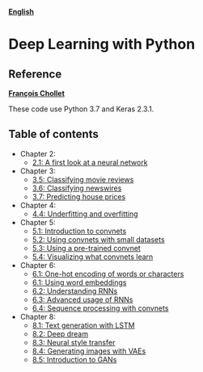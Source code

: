 **[English](https://github.com/lornatang/deep-leraning-with-python3/README_zh.md)**

# Deep Learning with Python

## Reference

**[François Chollet](https://github.com/fchollet)**

These code use Python 3.7 and Keras 2.3.1.

## Table of contents

* Chapter 2:
    * [2.1: A first look at a neural network](https://github.com/lornatang/deep-leraning-with-python3/blob/master/2.1-a-first-look-at-a-neural-network.py)
* Chapter 3:
    * [3.5: Classifying movie reviews](https://github.com/lornatang/deep-leraning-with-python3/blob/master/3.5-classifying-movie-reviews.py)
    * [3.6: Classifying newswires](https://github.com/lornatang/deep-leraning-with-python3/blob/master/3.6-classifying-newswires.py)
    * [3.7: Predicting house prices](https://github.com/lornatang/deep-leraning-with-python3/blob/master/3.7-predicting-house-prices.py)
* Chapter 4:
    * [4.4: Underfitting and overfitting](https://github.com/lornatang/deep-leraning-with-python3/blob/master/4.4-overfitting-and-underfitting.py)
* Chapter 5:
    * [5.1: Introduction to convnets](https://github.com/lornatang/deep-leraning-with-python3/blob/master/5.1-introduction-to-convnets.py)
    * [5.2: Using convnets with small datasets](https://github.com/lornatang/deep-leraning-with-python3/blob/master/5.2-using-convnets-with-small-datasets.py)
    * [5.3: Using a pre-trained convnet](https://github.com/lornatang/deep-leraning-with-python3/blob/master/5.3-using-a-pretrained-convnet.py)
    * [5.4: Visualizing what convnets learn](https://github.com/lornatang/deep-leraning-with-python3/blob/master/5.4-visualizing-what-convnets-learn.py)
* Chapter 6:
    * [6.1: One-hot encoding of words or characters](https://github.com/lornatang/deep-leraning-with-python3/blob/master/6.1-one-hot-encoding-of-words-or-characters.py)
    * [6.1: Using word embeddings](https://github.com/lornatang/deep-leraning-with-python3/blob/master/6.1-using-word-embeddings.py)
    * [6.2: Understanding RNNs](https://github.com/lornatang/deep-leraning-with-python3/blob/master/6.2-understanding-recurrent-neural-networks.py)
    * [6.3: Advanced usage of RNNs](https://github.com/lornatang/deep-leraning-with-python3/blob/master/6.3-advanced-usage-of-recurrent-neural-networks.py)
    * [6.4: Sequence processing with convnets](https://github.com/lornatang/deep-leraning-with-python3/blob/master/6.4-sequence-processing-with-convnets.py)
* Chapter 8:
    * [8.1: Text generation with LSTM](https://github.com/lornatang/deep-leraning-with-python3/blob/master/8.1-text-generation-with-lstm.py)
    * [8.2: Deep dream](https://github.com/lornatang/deep-leraning-with-python3/blob/master/8.2-deep-dream.py)
    * [8.3: Neural style transfer](https://github.com/lornatang/deep-leraning-with-python3/blob/master/8.3-neural-style-transfer.py)
    * [8.4: Generating images with VAEs](https://github.com/lornatang/deep-leraning-with-python3/blob/master/8.4-generating-images-with-vaes.py)
    * [8.5: Introduction to GANs](https://github.com/lornatang/deep-leraning-with-python3/blob/master/8.5-introduction-to-gans.py
)
